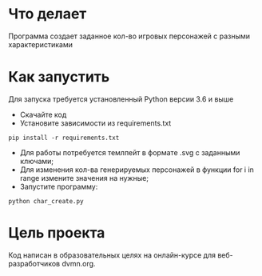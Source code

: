 # Что делает
Программа создает заданное кол-во игровых персонажей с разными характеристиками

# Как запустить
Для запуска требуется установленный Python версии 3.6 и выше

- Скачайте код
- Установите зависимости из requirements.txt
```
pip install -r requirements.txt
```

- Для работы потребуется темлпейт в формате .svg с заданными ключами;
- Для изменения кол-ва генерируемых персонажей в функции for i in range измените значения на нужные;
- Запустите программу:
```
python char_create.py
```
# Цель проекта

Код написан в образовательных целях на онлайн-курсе для веб-разработчиков dvmn.org.